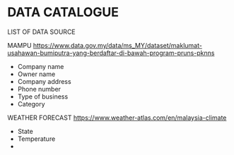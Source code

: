 # DATA CATALOGUE

LIST OF DATA SOURCE

MAMPU
https://www.data.gov.my/data/ms_MY/dataset/maklumat-usahawan-bumiputra-yang-berdaftar-di-bawah-program-pruns-pknns
- Company name
- Owner name
- Company address
- Phone number
- Type of business
- Category

WEATHER FORECAST
https://www.weather-atlas.com/en/malaysia-climate
- State
- Temperature
- 

